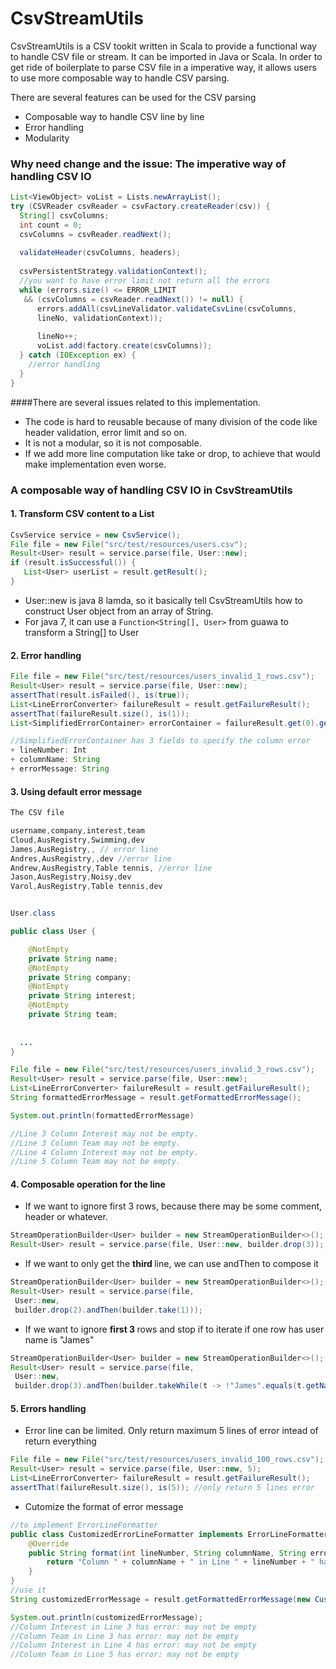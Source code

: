 CsvStreamUtils
==============
CsvStreamUtils is a CSV tookit written in Scala to provide a functional way to handle CSV file or stream. It can be imported in Java or Scala. In order to get ride of boilerplate to parse CSV file in a imperative way, it allows users to use more composable way to handle CSV parsing. 

There are several features can be used for the CSV parsing

+ Composable way to handle CSV line by line
+ Error handling
+ Modularity

### Why need change and the issue: The imperative way of handling CSV IO
``` Java
List<ViewObject> voList = Lists.newArrayList();
try (CSVReader csvReader = csvFactory.createReader(csv)) {
  String[] csvColumns;
  int count = 0;
  csvColumns = csvReader.readNext();
  
  validateHeader(csvColumns, headers);
  
  csvPersistentStrategy.validationContext();
  //you want to have error limit not return all the errors
  while (errors.size() <= ERROR_LIMIT 
   && (csvColumns = csvReader.readNext()) != null) {
      errors.addAll(csvLineValidator.validateCsvLine(csvColumns,
      lineNo, validationContext));
    
      lineNo++;
      voList.add(factory.create(csvColumns));
  } catch (IOException ex) {
    //error handling
  }
}
```
####There are several issues related to this implementation. 
+ The code is hard to reusable because of many division of the code like header validation, error limit and so on.
+ It is not a modular, so it is not composable.
+ If we add more line computation like take or drop, to achieve that would make implementation even worse.

### A composable way of handling CSV IO in CsvStreamUtils

#### 1. Transform CSV content to a List<T>
``` Java
CsvService service = new CsvService();
File file = new File("src/test/resources/users.csv");
Result<User> result = service.parse(file, User::new);
if (result.isSuccessful()) {
   List<User> userList = result.getResult();
}
```
+ User::new is java 8 lamda, so it basically tell CsvStreamUtils how to construct User object from an array of String.
+ For java 7, it can use a ```Function<String[], User>``` from guawa to transform a String[] to User


#### 2. Error handling
``` Java
File file = new File("src/test/resources/users_invalid_1_rows.csv");
Result<User> result = service.parse(file, User::new);
assertThat(result.isFailed(), is(true));
List<LineErrorConverter> failureResult = result.getFailureResult();
assertThat(failureResult.size(), is(1));
List<SimplifiedErrorContainer> errorContainer = failureResult.get(0).getViolations()

//SimplifiedErrorContainer has 3 fields to specify the column error
+ lineNumber: Int
+ columnName: String
+ errorMessage: String 


```

#### 3. Using default error message
``` Java
The CSV file

username,company,interest,team
Cloud,AusRegistry,Swimming,dev
James,AusRegistry,, // error line
Andres,AusRegistry,,dev //error line
Andrew,AusRegistry,Table tennis, //error line
Jason,AusRegistry,Noisy,dev
Varol,AusRegistry,Table tennis,dev


User.class

public class User {

    @NotEmpty
    private String name;
    @NotEmpty
    private String company;
    @NotEmpty
    private String interest;
    @NotEmpty
    private String team;
  
  
  ...
}

File file = new File("src/test/resources/users_invalid_3_rows.csv");
Result<User> result = service.parse(file, User::new);
List<LineErrorConverter> failureResult = result.getFailureResult();
String formattedErrorMessage = result.getFormattedErrorMessage();

System.out.println(formattedErrorMessage)

//Line 3 Column Interest may not be empty.
//Line 3 Column Team may not be empty.
//Line 4 Column Interest may not be empty.
//Line 5 Column Team may not be empty.

```

#### 4. Composable operation for the line

+ If we want to ignore first 3 rows, because there may be some comment, header or whatever.
``` Java
StreamOperationBuilder<User> builder = new StreamOperationBuilder<>();
Result<User> result = service.parse(file, User::new, builder.drop(3));
```
+ If we want to only get the <b> third </b> line, we can use andThen to compose it
``` Java
StreamOperationBuilder<User> builder = new StreamOperationBuilder<>();
Result<User> result = service.parse(file,
 User::new,
 builder.drop(2).andThen(builder.take(1)));
```
+ If we want to ignore <b> first 3 </b> rows and stop if to iterate if one row has user name is "James"
``` Java
StreamOperationBuilder<User> builder = new StreamOperationBuilder<>();
Result<User> result = service.parse(file,
 User::new,
 builder.drop(3).andThen(builder.takeWhile(t -> !"James".equals(t.getName))));
```

#### 5. Errors handling

+ Error line can be limited. Only return maximum 5 lines of error intead of return everything
``` Java
File file = new File("src/test/resources/users_invalid_100_rows.csv");
Result<User> result = service.parse(file, User::new, 5);
List<LineErrorConverter> failureResult = result.getFailureResult();
assertThat(failureResult.size(), is(5)); //only return 5 lines error


```
+ Cutomize the format of error message
``` Java
//to implement ErrorLineFormatter
public class CustomizedErrorLineFormatter implements ErrorLineFormatter {
    @Override
    public String format(int lineNumber, String columnName, String errorMessage) {
        return "Column " + columnName + " in Line " + lineNumber + " has error: " + errorMessage;
    }
}
//use it
String customizedErrorMessage = result.getFormattedErrorMessage(new CustomizedErrorLineFormatter());

System.out.println(customizedErrorMessage);
//Column Interest in Line 3 has error: may not be empty
//Column Team in Line 3 has error: may not be empty
//Column Interest in Line 4 has error: may not be empty
//Column Team in Line 5 has error: may not be empty
```
